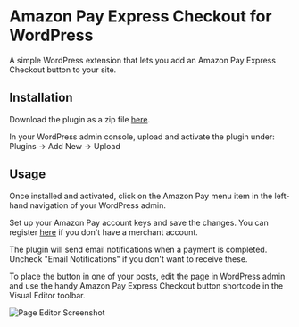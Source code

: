 Amazon Pay Express Checkout for WordPress
==============================================

A simple WordPress extension that lets you add an Amazon Pay Express Checkout button to your site.

Installation
------------

Download the plugin as a zip file [here](https://github.com/amzn/pay-with-amazon-express-wordpress-plugin/releases). 

In your WordPress admin console, upload and activate the plugin under: Plugins -> Add New -> Upload 

Usage
-----

Once installed and activated, click on the Amazon Pay menu item in the left-hand navigation of your WordPress admin. 

Set up your Amazon Pay account keys and save the changes. You can register [here](https://payments.amazon.com/register?source=SPPD&ld=APUSWORDPRESS&spId=A3D68VL23XMOV2&locale=US) if you don't have a merchant account.

The plugin will send email notifications when a payment is completed. Uncheck "Email Notifications" if you don't want to receive these.

To place the button in one of your posts, edit the page in WordPress admin and use the handy Amazon Pay Express Checkout button shortcode in the Visual Editor toolbar.

![Page Editor Screenshot](https://raw.githubusercontent.com/amzn/pay-with-amazon-express-wordpress-plugin/master/images/editor.png?token=ACKUDdk9HtTKQhPThlkdAepRX9yM-vlHks5VAhVdwA%3D%3D)
